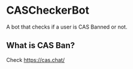 # CASCheckerBot
A bot that checks if a user is CAS Banned or not.

## What is CAS Ban?
Check https://cas.chat/
